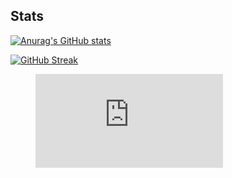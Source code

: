 ## Stats

[![Anurag's GitHub stats](https://github-readme-stats.vercel.app/api?username=jsohndata&show_icons=true&theme=radical&card_width=800&hide_border=true)](https://github.com/anuraghazra/github-readme-stats)


[![GitHub Streak](https://streak-stats.demolab.com?user=jsohndata&theme=dark&hide_border=true&date_format=%5BY.%5Dn.j&hide_total_contributions=true&width=100%)](https://git.io/streak-stats)

<figure><embed src="https://wakatime.com/share/@jsohndata/f9f6b961-5429-4dce-8320-82d3fc9a519f.svg"></embed></figure>
